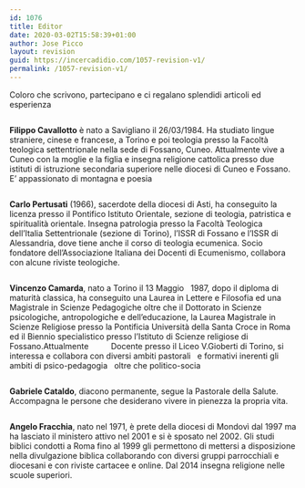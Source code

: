 ```yaml
---
id: 1076
title: Editor
date: 2020-03-02T15:58:39+01:00
author: Jose Picco
layout: revision
guid: https://incercadidio.com/1057-revision-v1/
permalink: /1057-revision-v1/
---
```

Coloro che scrivono, partecipano e ci regalano splendidi articoli ed esperienza

<div class="wp-block-media-text alignwide">
  <figure class="wp-block-media-text__media"><img src="https://incercadidio.com/wp-content/uploads/2020/03/blog-1.jpg" alt="" class="wp-image-1072" /></figure>
  
  <div class="wp-block-media-text__content">
    <p>
      <strong>Filippo Cavallotto</strong> è nato a Savigliano il 26/03/1984. Ha studiato lingue straniere, cinese e francese, a Torino e poi teologia presso la Facoltà teologica settentrionale nella sede di Fossano, Cuneo. Attualmente vive a Cuneo con la moglie e la figlia e insegna religione cattolica presso due istituti di istruzione secondaria superiore nelle diocesi di Cuneo e Fossano. E’ appassionato di montagna e poesia
    </p>
  </div>
</div>

<div class="wp-block-media-text alignwide has-media-on-the-right" style="grid-template-columns:auto 46%">
  <figure class="wp-block-media-text__media"><img src="https://incercadidio.com/wp-content/uploads/2020/03/pert.jpg" alt="" class="wp-image-1060" /></figure>
  
  <div class="wp-block-media-text__content">
    <p>
      <strong>Carlo Pertusati</strong> (1966), sacerdote della diocesi di Asti, ha conseguito la licenza presso il Pontifico Istituto Orientale, sezione di teologia, patristica e spiritualità orientale. Insegna patrologia presso la Facoltà Teologica dell’Italia Settentrionale (sezione di Torino), l’ISSR di Fossano e l’ISSR di Alessandria, dove tiene anche il corso di teologia ecumenica. Socio fondatore dell’Associazione Italiana dei Docenti di Ecumenismo, collabora con alcune riviste teologiche.
    </p>
  </div>
</div>

<div class="wp-block-media-text alignwide">
  <figure class="wp-block-media-text__media"><img src="https://incercadidio.com/wp-content/uploads/2020/03/vinc.png" alt="" class="wp-image-1062" srcset="https://incercadidio.com/wp-content/uploads/2020/03/vinc.png 495w, https://incercadidio.com/wp-content/uploads/2020/03/vinc-300x266.png 300w" sizes="(max-width: 495px) 100vw, 495px" /></figure>
  
  <div class="wp-block-media-text__content">
    <p>
      <strong>Vincenzo Camarda</strong>, nato a Torino il 13 Maggio &nbsp;&nbsp;1987, dopo il diploma di maturità classica, ha conseguito una Laurea in Lettere e Filosofia ed una Magistrale in Scienze Pedagogiche oltre che il Dottorato in Scienze psicologiche, antropologiche e dell’educazione, la Laurea Magistrale in Scienze Religiose presso la Pontificia Università della Santa Croce in Roma ed il Biennio specialistico presso l’Istituto di Scienze religiose di Fossano.Attualmente &nbsp;&nbsp;&nbsp;&nbsp;&nbsp;&nbsp;&nbsp;&nbsp;&nbsp;Docente presso il Liceo V.Gioberti di Torino, si interessa e collabora con diversi ambiti pastorali &nbsp;&nbsp;e formativi inerenti gli ambiti di psico-pedagogia &nbsp;&nbsp;oltre che politico-socia
    </p>
  </div>
</div>

<div class="wp-block-media-text alignwide has-media-on-the-right">
  <figure class="wp-block-media-text__media"><img src="https://incercadidio.com/wp-content/uploads/2020/03/gab.jpg" alt="" class="wp-image-1067" /></figure>
  
  <div class="wp-block-media-text__content">
    <p>
      <strong>Gabriele&nbsp;Cataldo</strong>, diacono permanente, segue la Pastorale della Salute.<br /> Accompagna le persone che desiderano vivere in pienezza la propria vita.
    </p>
  </div>
</div>

<div class="wp-block-media-text alignwide">
  <figure class="wp-block-media-text__media"><img src="https://incercadidio.com/wp-content/uploads/2020/03/fra.png" alt="" class="wp-image-1068" srcset="https://incercadidio.com/wp-content/uploads/2020/03/fra.png 474w, https://incercadidio.com/wp-content/uploads/2020/03/fra-300x272.png 300w" sizes="(max-width: 474px) 100vw, 474px" /></figure>
  
  <div class="wp-block-media-text__content">
    <p>
      <strong>Angelo Fracchia</strong>, nato nel 1971, è prete della diocesi di Mondovì dal 1997 ma ha lasciato il ministero attivo nel 2001 e si è sposato nel 2002. Gli studi biblici condotti a Roma fino al 1999 gli permettono di mettersi a disposizione nella divulgazione biblica collaborando con diversi gruppi parrocchiali e diocesani e con riviste cartacee e online. Dal 2014 insegna religione nelle scuole superiori.
    </p>
  </div>
</div>